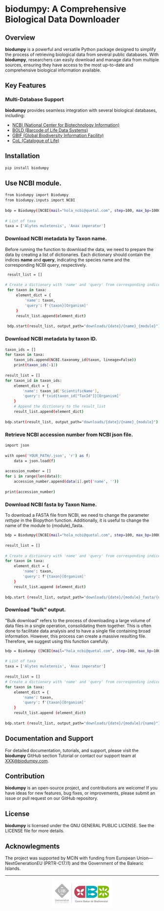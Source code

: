 # biodumpy: A Comprehensive Biological Data Downloader

## Overview
**biodumpy** is a powerful and versatile Python package designed to simplify the process of retrieving biological data 
from several public databases. 
With **biodumpy**, researchers can easily download and manage data from multiple sources, ensuring they have access to 
the most up-to-date and comprehensive biological information available.


## Key Features

### Multi-Database Support 
**biodumpy** provides seamless integration with several biological databases, including:

- [NCBI (National Center for Biotechnology Information)](https://www.ncbi.nlm.nih.gov)
- [BOLD (Barcode of Life Data Systems)](https://boldsystems.org/)
- [GBIF (Global Biodiversity Information Facility)](https://www.gbif.org/)
- [CoL (Catalogue of Life)](https://catalogueoflife.org/)


## Installation
```bash
pip install biodumpy
```


## Use NCBI module.
```bash
from biodumpy import Biodumpy
from biodumpy.inputs import NCBI

bdp = Biodumpy([NCBI(mail="hola_ncbi@quetal.com", step=100, max_bp=1000, rettype='gb', output_format='json', bulk=False)])

# List of taxa
taxa = ['Alytes muletensis', 'Anax imperator']
```


### Download NCBI metadata by Taxon name.
Before running the function to download the data, we need to prepare the data by creating a list of dictionaries. 
Each dictionary should contain the indices **name** and **query**, indicating the species name and the corresponding 
NCBI query, respectively.
```bash
 result_list = []

# Create a dictionary with 'name' and 'query' from corresponding indices
 for taxon in taxa:
     element_dict = {
         'name': taxon,
         'query': f'{taxon}[Organism]'
     }
     result_list.append(element_dict)

 bdp.start(result_list, output_path="downloads/{date}/{name}_{module}")
```


### Download NCBI metadata by taxon ID.
```bash
taxon_ids = []
for taxon in taxa:
	taxon_ids.append(NCBI.taxonomy_id(taxon, lineage=False))
	print(taxon_ids[-1])

result_list = []
for taxon_id in taxon_ids:
	element_dict = {
		'name': taxon_id['ScientificName'],
		'query': f'txid{taxon_id["TaxId"]}[Organism]'
	}
	# Append the dictionary to the result_list
	result_list.append(element_dict)
    
bdp.start(result_list, output_path="downloads/{date}/{name}_{module}")
```


### Retrieve NCBI accession number from NCBI json file.
```bash
import json

with open('YOUR_PATH/.json', 'r') as f:
    data = json.load(f)

accession_number = []
for i in range(len(data)):
    accession_number.append(data[i].get('name', ''))

print(accession_number)
```


### Download NCBI fasta by Taxon Name.
To download a FASTA file from NCBI, we need to change the parameter *rettype* in the Biopython function. 
Additionally, it is useful to change the name of the module to {module}_fasta.
```bash
bdp = Biodumpy([NCBI(mail="hola_ncbi@quetal.com", step=100, max_bp=1000, rettype='fasta', output_format='fasta', bulk=False)])

result_list = []

# Create a dictionary with 'name' and 'query' from corresponding indices
for taxon in taxa:
	element_dict = {
		'name': taxon,
		'query': f'{taxon}[Organism]'
	}
	result_list.append (element_dict)

bdp.start (result_list, output_path="downloads/{date}/{module}_fasta/{name}")
```


### Download "bulk" output.
"Bulk download" refers to the process of downloading a large volume of data files in a single operation, consolidating 
them together. This is often done to facilitate data analysis and to have a single file containing broad information. 
However, this process can create a massive resulting file. Therefore, we suggest using this function carefully.
```bash
bdp = Biodumpy ([NCBI(mail="hola_ncbi@quetal.com", step=100, max_bp=1000, rettype='gb', output_format='json', bulk=True)])

# List of taxa
taxa = ['Alytes muletensis', 'Anax imperator']

result_list = []
# Create a dictionary with 'name' and 'query' from corresponding indices
for taxon in taxa:
	element_dict = {
		'name': taxon,
		'query': f'{taxon}[Organism]'
	}
	result_list.append (element_dict)

bdp.start (result_list, output_path="downloads/{date}/{module}/{name}")
```






## Documentation and Support
For detailed documentation, tutorials, and support, please visit the **biodumpy** GitHub section Tutorial or contact 
our support team at XXX@biodumpy.com.


## Contribution
**biodumpy** is an open-source project, and contributions are welcome! 
If you have ideas for new features, bug fixes, or improvements, please submit an issue or pull request on our GitHub repository.


## License
**biodumpy** is licensed under the GNU GENERAL PUBLIC LICENSE. See the LICENSE file for more details.


## Acknowlegments
The project was supported by MCIN with funding from European Union—NextGenerationEU (PRTR-C17.I1) and 
the Government of the Balearic Islands.

<hr>
<div style="display: flex; justify-content: center">
<img src='/www/logo_cbb.png' alt='logo_cbb' width='200'>
</div>


